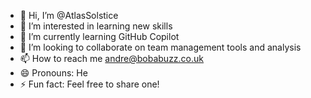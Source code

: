 - 👋 Hi, I’m @AtlasSolstice
- 👀 I’m interested in learning new skills
- 🌱 I’m currently learning GitHub Copilot
- 💞️ I’m looking to collaborate on team management tools and analysis
- 📫 How to reach me andre@bobabuzz.co.uk
- 😄 Pronouns: He
- ⚡ Fun fact: Feel free to share one!

<!---
AtlasSolstice/AtlasSolstice is a ✨ special ✨ repository because its `README.md` (this file) appears on your GitHub profile.
You can click the Preview link to take a look at your changes.
--->
